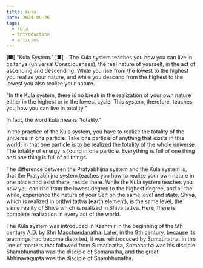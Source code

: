 ```yaml
---
title: kula
date: 2024-09-26
tags:
  - kula
  - introduction
  - articles
---
```

]■[ "Kula System." ]■[
⎯ The Kula system teaches you how you can live in caitanya  (universal Consciousness), the real nature of yourself, in the act of ascending and descending. While you rise from the lowest to the highest you realize your nature, and while you descend from the highest to the lowest you also realize your nature.

“In the Kula system, there is no break in the realization of your own nature either in the highest or in the lowest cycle. This system, therefore, teaches you how you can live in totality.”

In fact, the word kula means “totality.”

In the practice of the Kula system, you have to realize the totality of the universe in one particle. Take one particle of anything that exists in this world; in that one particle is to be realized the totality of the whole universe. The totality of energy is found in one particle. Everything is full of one thing and one thing is full of all things.

The difference between the Pratyabhijna system and the Kula system is, that the Pratyabhijna system teaches you how to realize your own nature in one place and exist there, reside there. While the Kula system teaches you how you can rise from the lowest degree to the highest degree, and all the while, experience the nature of your Self on the same level and state. Shiva, which is realized in prithvi tattva (earth element), is the same level, the same reality of Shiva which is realized in Shiva tattva. Here, there is complete realization in every act of the world.

The Kula system was introduced in Kashmir in the beginning of the 5th century A.D. by Shri Macchandanatha. Later, in the 9th century, because its teachings had become distorted, it was reintroduced by Sumatinatha. In the line of masters that followed from Sumatinatha, Somanatha was his disciple. Shambhunatha was the disciple of Somanatha, and the great Abhinavagupta was the disciple of Shambhunatha.
